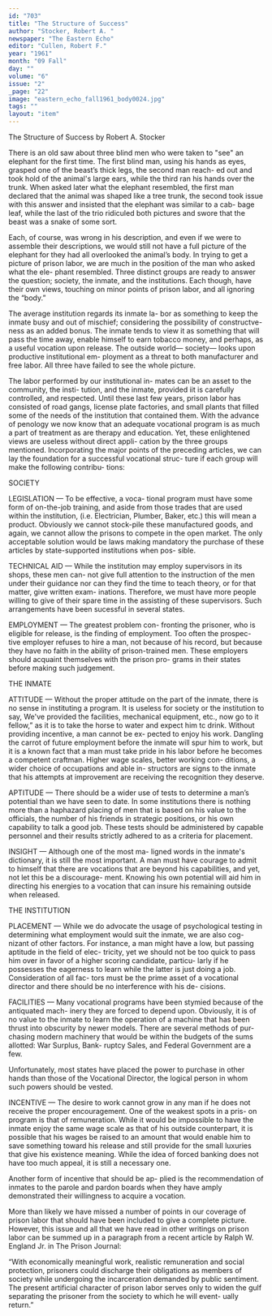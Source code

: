 ```yaml
---
id: "703"
title: "The Structure of Success"
author: "Stocker, Robert A. "
newspaper: "The Eastern Echo"
editor: "Cullen, Robert F."
year: "1961"
month: "09 Fall"
day: ""
volume: "6"
issue: "2"
_page: "22"
image: "eastern_echo_fall1961_body0024.jpg"
tags: ""
layout: "item"
---
```

The Structure of Success
by
Robert A. Stocker

There is an old saw about three blind men who
were taken to "see" an elephant for the first time.
The first blind man, using his hands as eyes, grasped
one of the beast’s thick legs, the second man reach-
ed out and took hold of the animal's large ears,
while the third ran his hands over the trunk. When
asked later what the elephant resembled, the first
man declared that the animal was shaped like a
tree trunk, the second took issue with this answer
and insisted that the elephant was similar to a cab-
bage leaf, while the last of the trio ridiculed both
pictures and swore that the beast was a snake of
some sort.

Each, of course, was wrong in his description,
and even if we were to assemble their descriptions,
we would still not have a full picture of the elephant
for they had all overlooked the animal’s body. In
trying to get a picture of prison labor, we are much
in the position of the man who asked what the ele-
phant resembled. Three distinct groups are ready to
answer the question; society, the inmate, and the
institutions. Each though, have their own views,
touching on minor points of prison labor, and all
ignoring the “body.”

The average institution regards its inmate la-
bor as something to keep the inmate busy and out of
mischief; considering the possibility of constructve-
ness as an added bonus. The inmate tends to view
it as something that will pass the time away, enable
himself to earn tobacco money, and perhaps, as a
useful vocation upon release. The outside world—
society— looks upon productive institutional em-
ployment as a threat to both manufacturer and free
labor. All three have failed to see the whole picture.

The labor performed by our institutional in-
mates can be an asset to the community, the insti-
tution, and the inmate, provided iit is carefully
controlled, and respected. Until these last few years,
prison labor has consisted of road gangs, license
plate factories, and small plants that filled some of
the needs of the institution that contained them.
With the advance of penology we now know that an
adequate vocational program is as much a part of
treatment as are therapy and education. Yet, these
enlightened views are useless without direct appli-
cation by the three groups mentioned. Incorporating
the major points of the preceding articles, we can
lay the foundation for a successful vocational struc-
ture if each group will make the following contribu-
tions:

SOCIETY

LEGISLATION — To be effective, a voca-
tional program must have some form of on-the-job
training, and aside from those trades that are used
within the institution, (i.e. Electrician, Plumber,
Baker, etc.) this will mean a product. Obviously we
cannot stock-pile these manufactured goods, and
again, we cannot allow the prisons to compete in the
open market. The only acceptable solution would
be laws making mandatory the purchase of these
articles by state-supported institutions when pos-
sible.

TECHNICAL AID — While the institution
may employ supervisors in its shops, these men can-
not give full attention to the instruction of the men
under their guidance nor can they find the time to
teach theory, or for that matter, give written exam-
inations. Therefore, we must have more people
willing to give of their spare time in the assisting of
these supervisors. Such arrangements have been
sucessful in several states.

EMPLOYMENT — The greatest problem con-
fronting the prisoner, who is eligible for release, is
the finding of employment. Too often the prospec-
tive employer refuses to hire a man, not because of
his record, but because they have no faith in the
ability of prison-trained men. These employers
should acquaint themselves with the prison pro-
grams in their states before making such judgement.

THE INMATE

ATTITUDE — Without the proper attitude on the
part of the inmate, there is no sense in instituting a
program. It is useless for society or the institution
to say, We've provided the facilities, mechanical
equipment, etc., now go to it fellow,” as it is to
take the horse to water and expect him tc drink.
Without providing incentive, a man cannot be ex-
pected to enjoy his work. Dangling the carrot of
future employment before the inmate will spur him
to work, but it is a known fact that a man must take
pride in his labor before he becomes a competent
craftman. Higher wage scales, better working con-
ditions, a wider choice of occupations and able in-
structors are signs to the inmate that his attempts at
improvement are receiving the recognition they
deserve.

APTITUDE — There should be a wider use
of tests to determine a man’s potential than we have
seen to date. In some institutions there is nothing
more than a haphazard placing of men that is based
on his value to the officials, the number of his friends
in strategic positions, or his own capability to talk a
good job. These tests should be administered by
capable personnel and their results strictly adhered
to as a criteria for placement.

INSIGHT — Although one of the most ma-
ligned words in the inmate's dictionary, it is still the
most important. A man must have courage to admit
to himself that there are vocations that are beyond
his capabilities, and yet, not let this be a discourage-
ment. Knowing his own potential will aid him in
directing his energies to a vocation that can insure his
remaining outside when released.

THE INSTITUTION

PLACEMENT — While we do advocate the
usage of psychological testing in determining what
employment would suit the inmate, we are also cog-
nizant of other factors. For instance, a man might
have a low, but passing aptitude in the field of elec-
tricity, yet we should not be too quick to pass him
over in favor of a higher scoring candidate, particu-
larly if he possesses the eagerness to learn while the
latter is just doing a job. Consideration of all fac-
tors must be the prime asset of a vocational director
and there should be no interference with his de-
cisions.

FACILITIES — Many vocational programs
have been stymied because of the antiquated mach-
inery they are forced to depend upon. Obviously, it
is of no value to the inmate to learn the operation of
a machine that has been thrust into obscurity by
newer models. There are several methods of pur-
chasing modern machinery that would be within the
budgets of the sums allotted: War Surplus, Bank-
ruptcy Sales, and Federal Government are a few.

Unfortunately, most states have placed the
power to purchase in other hands than those of the
Vocational Director, the logical person in whom
such powers should be vested.

INCENTIVE — The desire to work cannot
grow in any man if he does not receive the proper
encouragement. One of the weakest spots in a pris-
on program is that of remuneration. While it
would be impossible to have the inmate enjoy the
same wage scale as that of his outside counterpart,
it is possible that his wages be raised to an amount
that would enable him to save something toward his
release and still provide for the small luxuries that
give his existence meaning. While the idea of forced
banking does not have too much appeal, it is still a
necessary one.

Another form of incentive that should be ap-
plied is the recommendation of inmates to the
parole and pardon boards when they have amply
demonstrated their willingness to acquire a vocation.

More than likely we have missed a number of
points in our coverage of prison labor that should
have been included to give a complete picture.
However, this issue and all that we have read in
other writings on prison labor can be summed up
in a paragraph from a recent article by Ralph W.
England Jr. in The Prison Journal:

“With economically meaningful work, realistic
remuneration and social protection, prisoners could
discharge their obligations as members of society
while undergoing the incarceration demanded by
public sentiment. The present artificial character of
prison labor serves only to widen the gulf separating
the prisoner from the society to which he will event-
ually return.”

